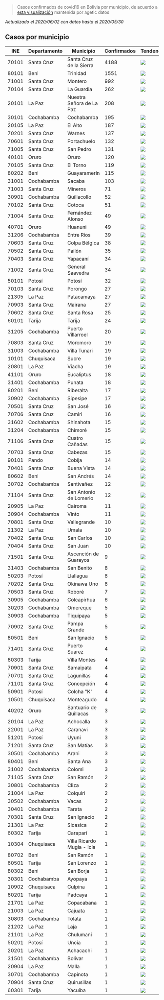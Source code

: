 > Casos confirmados de covid19 en Bolivia por municipio, de acuerdo a [esta visualización](https://datosagt2020.carto.com/builder/c1cdf57c-a007-4f3f-883a-c25ebdc50986/embed) mantenida por agetic datos

_Actualizado el 2020/06/02 con datos hasta el 2020/05/30_

## Casos por municipio

|   INE | Departamento   | Municipio                  |   Confirmados | Tendencia                                     |   Recuperados |   Decesos |
|-------|----------------|----------------------------|---------------|-----------------------------------------------|---------------|-----------|
| 70101 | Santa Cruz     | Santa Cruz de la Sierra    |          4188 | <img src="plots/SantaCruzdelaSierra.png"/>    |           259 |       102 |
| 80101 | Beni           | Trinidad                   |          1551 | <img src="plots/Trinidad.png"/>               |             8 |        84 |
| 71001 | Santa Cruz     | Montero                    |           992 | <img src="plots/Montero.png"/>                |            53 |        26 |
| 70104 | Santa Cruz     | La Guardia                 |           262 | <img src="plots/LaGuardia.png"/>              |            19 |         5 |
| 20101 | La Paz         | Nuestra Señora de La Paz   |           208 | <img src="plots/NuestraSenoradeLaPaz.png"/>   |           125 |        11 |
| 30101 | Cochabamba     | Cochabamba                 |           195 | <img src="plots/Cochabamba.png"/>             |            20 |         4 |
| 20105 | La Paz         | El Alto                    |           187 | <img src="plots/ElAlto.png"/>                 |            80 |        12 |
| 70201 | Santa Cruz     | Warnes                     |           137 | <img src="plots/Warnes.png"/>                 |             2 |         2 |
| 70601 | Santa Cruz     | Portachuelo                |           132 | <img src="plots/Portachuelo.png"/>            |             0 |         2 |
| 71005 | Santa Cruz     | San Pedro                  |           131 | <img src="plots/SanPedro.png"/>               |             1 |         0 |
| 40101 | Oruro          | Oruro                      |           120 | <img src="plots/Oruro.png"/>                  |            49 |         7 |
| 70105 | Santa Cruz     | El Torno                   |           119 | <img src="plots/ElTorno.png"/>                |            12 |         1 |
| 80202 | Beni           | Guayaramerín               |           115 | <img src="plots/Guayaramerin.png"/>           |             0 |         4 |
| 31001 | Cochabamba     | Sacaba                     |           103 | <img src="plots/Sacaba.png"/>                 |             1 |         5 |
| 71003 | Santa Cruz     | Mineros                    |            71 | <img src="plots/Mineros.png"/>                |             0 |         0 |
| 30901 | Cochabamba     | Quillacollo                |            52 | <img src="plots/Quillacollo.png"/>            |            15 |         2 |
| 70102 | Santa Cruz     | Cotoca                     |            51 | <img src="plots/Cotoca.png"/>                 |             3 |         1 |
| 71004 | Santa Cruz     | Fernández Alonso           |            49 | <img src="plots/FernandezAlonso.png"/>        |             0 |         1 |
| 40701 | Oruro          | Huanuni                    |            49 | <img src="plots/Huanuni.png"/>                |            16 |         4 |
| 31206 | Cochabamba     | Entre Ríos                 |            39 | <img src="plots/EntreRios.png"/>              |             0 |         4 |
| 70603 | Santa Cruz     | Colpa Bélgica              |            38 | <img src="plots/ColpaBelgica.png"/>           |             0 |         2 |
| 70502 | Santa Cruz     | Pailón                     |            35 | <img src="plots/Pailon.png"/>                 |             0 |         1 |
| 70403 | Santa Cruz     | Yapacaní                   |            34 | <img src="plots/Yapacani.png"/>               |             0 |         0 |
| 71002 | Santa Cruz     | General Saavedra           |            34 | <img src="plots/GeneralSaavedra.png"/>        |             0 |         0 |
| 50101 | Potosí         | Potosí                     |            32 | <img src="plots/Potosi.png"/>                 |            22 |         2 |
| 70103 | Santa Cruz     | Porongo                    |            27 | <img src="plots/Porongo.png"/>                |             1 |         0 |
| 21305 | La Paz         | Patacamaya                 |            27 | <img src="plots/Patacamaya.png"/>             |            18 |         2 |
| 70903 | Santa Cruz     | Mairana                    |            27 | <img src="plots/Mairana.png"/>                |             1 |         2 |
| 70602 | Santa Cruz     | Santa Rosa                 |            25 | <img src="plots/SantaRosa.png"/>              |             5 |         0 |
| 60101 | Tarija         | Tarija                     |            24 | <img src="plots/Tarija.png"/>                 |             6 |         1 |
| 31205 | Cochabamba     | Puerto Villarroel          |            20 | <img src="plots/PuertoVillarroel.png"/>       |             0 |         1 |
| 70803 | Santa Cruz     | Moromoro                   |            19 | <img src="plots/Moromoro.png"/>               |             0 |         0 |
| 31003 | Cochabamba     | Villa Tunari               |            19 | <img src="plots/VillaTunari.png"/>            |             0 |         0 |
| 10101 | Chuquisaca     | Sucre                      |            19 | <img src="plots/Sucre.png"/>                  |            12 |         2 |
| 20801 | La Paz         | Viacha                     |            19 | <img src="plots/Viacha.png"/>                 |             3 |         0 |
| 41101 | Oruro          | Eucaliptus                 |            18 | <img src="plots/Eucaliptus.png"/>             |             6 |         3 |
| 31401 | Cochabamba     | Punata                     |            18 | <img src="plots/Punata.png"/>                 |             5 |         1 |
| 80201 | Beni           | Riberalta                  |            17 | <img src="plots/Riberalta.png"/>              |             0 |         0 |
| 30902 | Cochabamba     | Sipesipe                   |            17 | <img src="plots/Sipesipe.png"/>               |             0 |         1 |
| 70501 | Santa Cruz     | San José                   |            16 | <img src="plots/SanJose.png"/>                |             0 |         1 |
| 70706 | Santa Cruz     | Camiri                     |            16 | <img src="plots/Camiri.png"/>                 |             7 |         0 |
| 31602 | Cochabamba     | Shinahota                  |            15 | <img src="plots/Shinahota.png"/>              |             0 |         0 |
| 31204 | Cochabamba     | Chimoré                    |            15 | <img src="plots/Chimore.png"/>                |             1 |         1 |
| 71106 | Santa Cruz     | Cuatro Cañadas             |            15 | <img src="plots/CuatroCanadas.png"/>          |             0 |         1 |
| 70703 | Santa Cruz     | Cabezas                    |            15 | <img src="plots/Cabezas.png"/>                |             2 |         0 |
| 90101 | Pando          | Cobija                     |            14 | <img src="plots/Cobija.png"/>                 |             7 |         1 |
| 70401 | Santa Cruz     | Buena Vista                |            14 | <img src="plots/BuenaVista.png"/>             |             0 |         0 |
| 80602 | Beni           | San Andrés                 |            14 | <img src="plots/SanAndres.png"/>              |             0 |         0 |
| 30702 | Cochabamba     | Santivañez                 |            12 | <img src="plots/Santivanez.png"/>             |            12 |         0 |
| 71104 | Santa Cruz     | San Antonio de Lomerio     |            12 | <img src="plots/SanAntoniodeLomerio.png"/>    |             2 |         0 |
| 20905 | La Paz         | Cairoma                    |            11 | <img src="plots/Cairoma.png"/>                |            11 |         0 |
| 30904 | Cochabamba     | Vinto                      |            11 | <img src="plots/Vinto.png"/>                  |             0 |         1 |
| 70801 | Santa Cruz     | Vallegrande                |            10 | <img src="plots/Vallegrande.png"/>            |             4 |         0 |
| 21302 | La Paz         | Umala                      |            10 | <img src="plots/Umala.png"/>                  |             0 |         1 |
| 70402 | Santa Cruz     | San Carlos                 |            10 | <img src="plots/SanCarlos.png"/>              |             1 |         0 |
| 70404 | Santa Cruz     | San Juan                   |            10 | <img src="plots/SanJuan.png"/>                |             0 |         0 |
| 71501 | Santa Cruz     | Ascención de Guarayos      |             9 | <img src="plots/AscenciondeGuarayos.png"/>    |             0 |         0 |
| 31403 | Cochabamba     | San Benito                 |             8 | <img src="plots/SanBenito.png"/>              |             0 |         1 |
| 50203 | Potosí         | Llallagua                  |             8 | <img src="plots/Llallagua.png"/>              |             0 |         0 |
| 70202 | Santa Cruz     | Okinawa Uno                |             8 | <img src="plots/OkinawaUno.png"/>             |             0 |         0 |
| 70503 | Santa Cruz     | Roboré                     |             7 | <img src="plots/Robore.png"/>                 |             5 |         1 |
| 30905 | Cochabamba     | Colcapirhua                |             6 | <img src="plots/Colcapirhua.png"/>            |             0 |         0 |
| 30203 | Cochabamba     | Omereque                   |             5 | <img src="plots/Omereque.png"/>               |             5 |         0 |
| 30903 | Cochabamba     | Tiquipaya                  |             5 | <img src="plots/Tiquipaya.png"/>              |             0 |         0 |
| 70902 | Santa Cruz     | Pampa Grande               |             5 | <img src="plots/PampaGrande.png"/>            |             0 |         1 |
| 80501 | Beni           | San Ignacio                |             5 | <img src="plots/SanIgnacio.png"/>             |             0 |         0 |
| 71401 | Santa Cruz     | Puerto Suarez              |             4 | <img src="plots/PuertoSuarez.png"/>           |             0 |         0 |
| 60303 | Tarija         | Villa Montes               |             4 | <img src="plots/VillaMontes.png"/>            |             0 |         1 |
| 70901 | Santa Cruz     | Samaipata                  |             4 | <img src="plots/Samaipata.png"/>              |             0 |         0 |
| 70701 | Santa Cruz     | Lagunillas                 |             4 | <img src="plots/Lagunillas.png"/>             |             0 |         0 |
| 71101 | Santa Cruz     | Concepción                 |             4 | <img src="plots/Concepcion.png"/>             |             0 |         0 |
| 50901 | Potosí         | Colcha "K"                 |             4 | <img src="plots/ColchaK.png"/>                |             3 |         0 |
| 10501 | Chuquisaca     | Monteagudo                 |             4 | <img src="plots/Monteagudo.png"/>             |             0 |         0 |
| 40202 | Oruro          | Santuario de Quillacas     |             3 | <img src="plots/SantuariodeQuillacas.png"/>   |             2 |         0 |
| 20104 | La Paz         | Achocalla                  |             3 | <img src="plots/Achocalla.png"/>              |             0 |         0 |
| 22001 | La Paz         | Caranavi                   |             3 | <img src="plots/Caranavi.png"/>               |             0 |         0 |
| 51201 | Potosí         | Uyuni                      |             3 | <img src="plots/Uyuni.png"/>                  |             3 |         0 |
| 71201 | Santa Cruz     | San Matías                 |             3 | <img src="plots/SanMatias.png"/>              |             0 |         0 |
| 30501 | Cochabamba     | Arani                      |             3 | <img src="plots/Arani.png"/>                  |             0 |         0 |
| 80401 | Beni           | Santa Ana                  |             3 | <img src="plots/SantaAna.png"/>               |             0 |         0 |
| 31002 | Cochabamba     | Colomi                     |             3 | <img src="plots/Colomi.png"/>                 |             0 |         1 |
| 71105 | Santa Cruz     | San Ramón                  |             2 | <img src="plots/SanRamon.png"/>               |             0 |         0 |
| 30801 | Cochabamba     | Cliza                      |             2 | <img src="plots/Cliza.png"/>                  |             1 |         1 |
| 21004 | La Paz         | Colquiri                   |             2 | <img src="plots/Colquiri.png"/>               |             0 |         0 |
| 30502 | Cochabamba     | Vacas                      |             2 | <img src="plots/Vacas.png"/>                  |             0 |         0 |
| 30401 | Cochabamba     | Tarata                     |             2 | <img src="plots/Tarata.png"/>                 |             0 |         0 |
| 70301 | Santa Cruz     | San Ignacio                |             2 | <img src="plots/SanIgnacio.png"/>             |             0 |         0 |
| 21301 | La Paz         | Sicasica                   |             2 | <img src="plots/Sicasica.png"/>               |             1 |         1 |
| 60302 | Tarija         | Caraparí                   |             1 | <img src="plots/Carapari.png"/>               |             0 |         0 |
| 10304 | Chuquisaca     | Villa Ricardo Mugia - Icla |             1 | <img src="plots/VillaRicardoMugia-Icla.png"/> |             0 |         0 |
| 80702 | Beni           | San Ramón                  |             1 | <img src="plots/SanRamon.png"/>               |             0 |         1 |
| 60501 | Tarija         | San Lorenzo                |             1 | <img src="plots/SanLorenzo.png"/>             |             1 |         0 |
| 80302 | Beni           | San Borja                  |             1 | <img src="plots/SanBorja.png"/>               |             0 |         0 |
| 30301 | Cochabamba     | Ayopaya                    |             1 | <img src="plots/Ayopaya.png"/>                |             0 |         0 |
| 10902 | Chuquisaca     | Culpina                    |             1 | <img src="plots/Culpina.png"/>                |             0 |         0 |
| 60201 | Tarija         | Padcaya                    |             1 | <img src="plots/Padcaya.png"/>                |             0 |         0 |
| 21701 | La Paz         | Copacabana                 |             1 | <img src="plots/Copacabana.png"/>             |             1 |         0 |
| 21003 | La Paz         | Cajuata                    |             1 | <img src="plots/Cajuata.png"/>                |             1 |         0 |
| 30803 | Cochabamba     | Tolata                     |             1 | <img src="plots/Tolata.png"/>                 |             0 |         0 |
| 21202 | La Paz         | Laja                       |             1 | <img src="plots/Laja.png"/>                   |             0 |         0 |
| 21101 | La Paz         | Chulumani                  |             1 | <img src="plots/Chulumani.png"/>              |             0 |         0 |
| 50201 | Potosí         | Uncía                      |             1 | <img src="plots/Uncia.png"/>                  |             0 |         0 |
| 20201 | La Paz         | Achacachi                  |             1 | <img src="plots/Achacachi.png"/>              |             1 |         0 |
| 31501 | Cochabamba     | Bolivar                    |             1 | <img src="plots/Bolivar.png"/>                |             0 |         0 |
| 20904 | La Paz         | Malla                      |             1 | <img src="plots/Malla.png"/>                  |             0 |         0 |
| 30701 | Cochabamba     | Capinota                   |             1 | <img src="plots/Capinota.png"/>               |             0 |         0 |
| 70904 | Santa Cruz     | Quirusillas                |             1 | <img src="plots/Quirusillas.png"/>            |             0 |         0 |
| 60301 | Tarija         | Yacuiba                    |             1 | <img src="plots/Yacuiba.png"/>                |             0 |         1 |